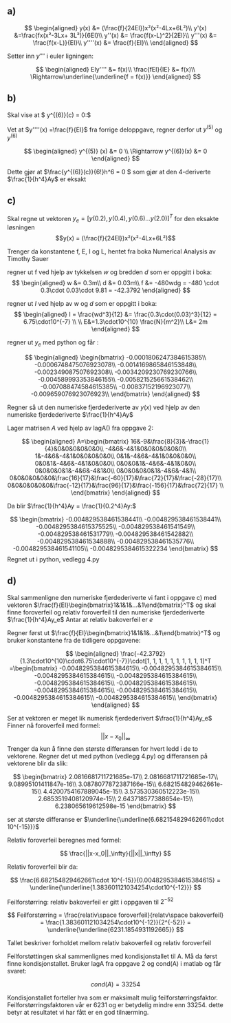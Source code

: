 a)
---

$$
\begin{aligned}
y(x) &= (\frac{f}{24EI})x²(x²-4Lx+6L²)\\
y'(x) &=\frac{fx(x²-3Lx+ 3L²)}{6EI}\\
y''(x) &= \frac{f(x-L)^2}{2EI}\\
y'''(x) &= \frac{f(x-L)}{EI}\\
y''''(x) &= \frac{f}{EI}\\
\end{aligned}
$$

Setter inn $y''''$ i euler ligningen:

$$
\begin{aligned}
EIy'''' &= f(x)\\
\frac{fEI}{IE} &= f(x)\\
\Rightarrow\underline{\underline{f = f(x)}}
\end{aligned}
$$

b)
---
Skal vise at $ y^{(6)}(c) = 0:$

Vet at $y''''(x) =\frac{f}{EI}$ fra forrige deloppgave, regner derfor ut $y^{(5)}$ og $y^{(6)}$

$$
\begin{aligned}
y^{(5)} (x) &= 0 \\
\Rightarrow y^{(6)}(x) &= 0
\end{aligned}
$$

Dette gjør at $\frac{y^{(6)}(c)}{6!}h^6 = 0 $ som gjør at den 4-deriverte $\frac{1}{h^4}Ay$ er eksakt

c)
---
Skal regne ut vektoren $y_e = [y(0.2), y(0.4), y(0.6)...y(2.0)]^T$ for den eksakte løsningen 
$$y(x) = (\frac{f}{24EI})x²(x²-4Lx+6L²)$$ 

Trenger da konstantene f, E, I og L, hentet fra boka Numerical Analysis av Timothy Sauer

regner ut f ved hjelp av tykkelsen $w$ og bredden $d$ som er oppgitt i boka:
$$
\begin{aligned}
w &= 0.3m\\
d &= 0.03m\\
f &= -480wdg = -480 \cdot 0.3\cdot 0.03\cdot 9.81 = -42.3792
\end{aligned}
$$

regner ut $I$ ved hjelp av $w$ og $d$ som er oppgitt i boka:
$$
\begin{aligned}
I = \frac{wd^3}{12} &= \frac{0.3\cdot(0.03)^3}{12} = 6.75\cdot10^{-7} \\
\\
E&=1.3\cdot10^{10} \frac{N}{m^2}\\
L&= 2m
\end{aligned}
$$

regner ut $y_e$ med python og får :

$$
\begin{aligned}
\begin{bmatrix}
-0.0001806247384615385\\
-0.0006748475076923078\\
-0.0014169865846153848\\
-0.002349087507692308\\
-0.0034209230769230766\\
-0.004589993353846155\\
-0.005821525661538462\\
-0.007088474584615385\\
-0.00837152196923077\\
-0.009659076923076923\\
\end{bmatrix}
\end{aligned}
$$

Regner så ut den numeriske fjerdederiverte av $y(x)$ ved hjelp av den numeriske fjerdederiverte $\frac{1}{h^4}Ay$

Lager matrisen $A$ ved hjelp av lagA() fra oppgave 2:

$$
\begin{aligned}
A=\begin{bmatrix}
16&-9&\frac{8}{3}&-\frac{1}{4}&0&0&0&0&0&0\\
-4&6&-4&1&0&0&0&0&0&0\\
1&-4&6&-4&1&0&0&0&0&0\\
0&1&-4&6&-4&1&0&0&0&0\\
0&0&1&-4&6&-4&1&0&0&0\\
0&0&0&1&-4&6&-4&1&0&0\\
0&0&0&0&1&-4&6&-4&1&0\\
0&0&0&0&0&1&-4&6&-4&1\\
0&0&0&0&0&0&\frac{16}{17}&\frac{-60}{17}&\frac{72}{17}&\frac{-28}{17}\\
0&0&0&0&0&0&\frac{-12}{17}&\frac{96}{17}&\frac{-156}{17}&\frac{72}{17}  \\
\end{bmatrix}
\end{aligned}
$$

Da blir $\frac{1}{h^4}Ay = \frac{1}{0.2^4}Ay:$

$$
\begin{bmatrix}
-0.004829538461538441\\
-0.004829538461538441\\
-0.0048295384615375525\\
-0.004829538461541549\\
-0.004829538461531779\\
-0.004829538461542882\\
-0.004829538461534888\\
-0.004829538461535776\\
-0.004829538461541105\\
-0.0048295384615322234
\end{bmatrix}
$$
Regnet ut i python, vedlegg 4.py

d)
---
Skal sammenligne den numeriske fjerdederiverte vi fant i oppgave c) med vektoren $\frac{f}{EI}\begin{bmatrix}1&1&1&...&1\end{bmatrix}^T$
og skal finne foroverfeil og relativ foroverfeil til den numeriske fjerdederiverte $\frac{1}{h^4}Ay_e$
Antar at relativ bakoverfeil er $e$

Regner først ut $\frac{f}{EI}\begin{bmatrix}1&1&1&...&1\end{bmatrix}^T$ og bruker konstantene fra de tidligere oppgavene:

$$
\begin{aligned}
\frac{-42.3792}{1.3\cdot10^{10}\cdot6.75\cdot10^{-7}}\cdot[1, 1, 1, 1, 1, 1, 1, 1, 1, 1]^T =\begin{bmatrix}
-0.0048295384615384615\\
-0.0048295384615384615\\
-0.0048295384615384615\\
-0.0048295384615384615\\
-0.0048295384615384615\\
-0.0048295384615384615\\
-0.0048295384615384615\\
-0.0048295384615384615\\
-0.0048295384615384615\\
-0.0048295384615384615\\
\end{bmatrix}
\end{aligned}
$$

Ser at vektoren er meget lik numerisk fjerdederivert $\frac{1}{h^4}Ay_e$
Finner nå foroverfeil med formel: 
$$
||x-x_0||_\infty
$$
Trenger da kun å finne den største differansen for hvert ledd i de to vektorene. Regner det ut med python (vedlegg 4.py) og differansen på vektorene blir da slik:

$$
\begin{bmatrix}
2.0816681711721685e-17\\
2.0816681711721685e-17\\
9.08995101411847e-16\\
3.0878077872387166e-15\\
6.682154829462661e-15\\
4.4200754167889045e-15\\
3.573530360512223e-15\\
2.6853519408120974e-15\\
2.643718577388654e-15\\
6.238065619612598e-15
\end{bmatrix}
$$

ser at største differanse er $\underline{\underline{6.682154829462661\cdot 10^{-15}}}$

Relativ foroverfeil beregnes med formel: 

$$
\frac{||x-x_0||_\infty}{||x||_\infty}
$$

Relativ foroverfeil blir da:

$$
\frac{6.682154829462661\cdot 10^{-15}}{0.0048295384615384615} = \underline{\underline{1.383601121034254\cdot10^{-12}}}
$$

Feilforstørring:
relativ bakoverfeil er gitt i oppgaven til $2^{-52}$


$$
Feilforstørring = \frac{relativ\space foroverfeil}{relatv\space bakoverfeil} = \frac{1.383601121034254\cdot10^{-12}}{2^{-52}} = \underline{\underline{6231.1854931192665}}
$$

Tallet beskriver forholdet mellom relativ bakoverfeil og relativ foroverfeil

Feilforstøttingen skal sammenlignes med kondisjonstallet til A. Må da først finne kondisjonstallet. Bruker lagA fra oppgave 2 og cond(A) i matlab og får svaret:

$$
cond(A) = 33254
$$

Kondisjonstallet forteller hva som er maksimalt mulig feilforstørringsfaktor. Feilforstørringsfaktoren vår er 6231 og er betydelig mindre enn 33254. dette betyr at resultatet vi har fått er en god tilnærming.
